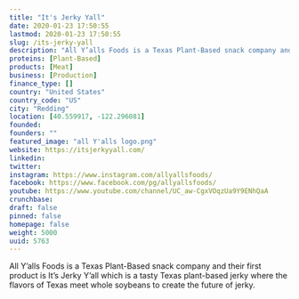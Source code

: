 ```yaml
---
title: "It's Jerky Yall"
date: 2020-01-23 17:50:55
lastmod: 2020-01-23 17:50:55
slug: /its-jerky-yall
description: "All Y’alls Foods is a Texas Plant-Based snack company and their first product is It’s Jerky Y’all which is a tasty Texas plant-based jerky where the flavors of Texas meet whole soybeans to create the future of jerky."
proteins: [Plant-Based]
products: [Meat]
business: [Production]
finance_type: []
country: "United States"
country_code: "US"
city: "Redding"
location: [40.559917, -122.296081]
founded: 
founders: ""
featured_image: "all Y'alls logo.png"
website: https://itsjerkyyall.com/
linkedin: 
twitter: 
instagram: https://www.instagram.com/allyallsfoods/
facebook: https://www.facebook.com/pg/allyallsfoods/
youtube: https://www.youtube.com/channel/UC_aw-CgxVOqzUa9Y9ENhQaA
crunchbase: 
draft: false
pinned: false
homepage: false
weight: 5000
uuid: 5763
---
```

All Y’alls Foods is a Texas Plant-Based snack company and their first product is It’s Jerky Y’all which is a tasty Texas plant-based jerky where the flavors of Texas meet whole soybeans to create the future of jerky.

